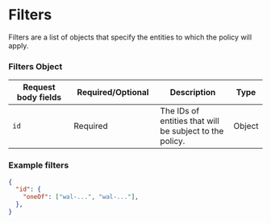 # Filters

Filters are a list of objects that specify the entities to which the policy will apply.

### Filters Object

<table><thead><tr><th width="199">Request body fields</th><th width="185">Required/Optional</th><th width="218">Description</th><th>Type</th></tr></thead><tbody><tr><td><code>id</code></td><td>Required</td><td>The IDs of entities that will be subject to the policy.</td><td>Object</td></tr></tbody></table>

### Example filters <a href="#request-example.1" id="request-example.1"></a>

```json
{
  "id": {
    "oneOf": ["wal-...", "wal-..."],
  },
}
```
